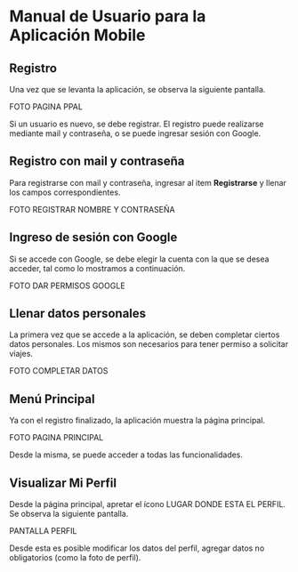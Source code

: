 # Manual de Usuario para la Aplicación Mobile


## Registro

Una vez que se levanta la aplicación, se observa la siguiente pantalla. 

FOTO PAGINA PPAL

Si un usuario es nuevo, se debe registrar. El registro puede realizarse mediante mail y contraseña, o se puede ingresar sesión con Google.


## Registro con mail y contraseña

Para registrarse con mail y contraseña, ingresar al item **Registrarse** y llenar los campos correspondientes.

FOTO REGISTRAR NOMBRE Y CONTRASEÑA

## Ingreso de sesión con Google

Si se accede con Google, se debe elegir la cuenta con la que se desea acceder, tal como lo mostramos a continuación.

FOTO DAR PERMISOS GOOGLE

## Llenar datos personales

La primera vez que se accede a la aplicación, se deben completar ciertos datos personales. Los mismos son necesarios para tener permiso a solicitar viajes. 

FOTO COMPLETAR DATOS

## Menú Principal

Ya con el registro finalizado, la aplicación muestra la página principal.

FOTO PAGINA PRINCIPAL


Desde la misma, se puede acceder a todas las funcionalidades.


## Visualizar Mi Perfil

Desde la página principal, apretar el ícono LUGAR DONDE ESTA EL PERFIL. Se observa la siguiente pantalla.

PANTALLA PERFIL

Desde esta es posible modificar los datos del perfil, agregar datos no obligatorios (como la foto de perfil). 

